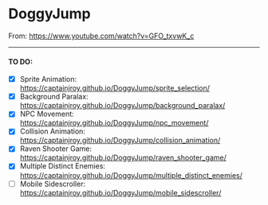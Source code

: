 # DoggyJump
From: https://www.youtube.com/watch?v=GFO_txvwK_c

---
#### TO DO:
- [x] Sprite Animation: https://captainjroy.github.io/DoggyJump/sprite_selection/
- [x] Background Paralax: https://captainjroy.github.io/DoggyJump/background_paralax/
- [x] NPC Movement: https://captainjroy.github.io/DoggyJump/npc_movement/
- [x] Collision Animation: https://captainjroy.github.io/DoggyJump/collision_animation/
- [x] Raven Shooter Game: https://captainjroy.github.io/DoggyJump/raven_shooter_game/
- [x] Multiple Distinct Enemies: https://captainjroy.github.io/DoggyJump/multiple_distinct_enemies/
- [ ] Mobile Sidescroller: https://captainjroy.github.io/DoggyJump/mobile_sidescroller/